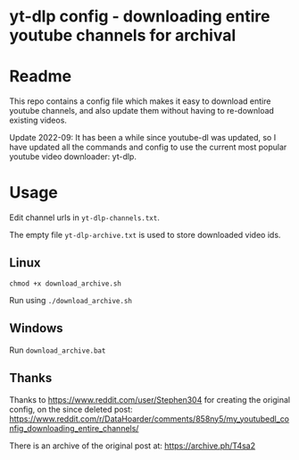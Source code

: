 # yt-dlp config - downloading entire youtube channels for archival

# Readme

This repo contains a config file which makes it easy to download entire youtube channels, and also update them without having to re-download existing videos.

Update 2022-09: It has been a while since youtube-dl was updated, so I have updated all the commands and config to use the current most popular youtube video downloader: yt-dlp.

# Usage

Edit channel urls in `yt-dlp-channels.txt`.

The empty file `yt-dlp-archive.txt` is used to store downloaded video ids.

## Linux

    chmod +x download_archive.sh

Run using `./download_archive.sh`

## Windows

Run `download_archive.bat`

## Thanks

Thanks to https://www.reddit.com/user/Stephen304 for creating the original config, on the since deleted post: https://www.reddit.com/r/DataHoarder/comments/858ny5/my_youtubedl_config_downloading_entire_channels/

There is an archive of the original post at: https://archive.ph/T4sa2
